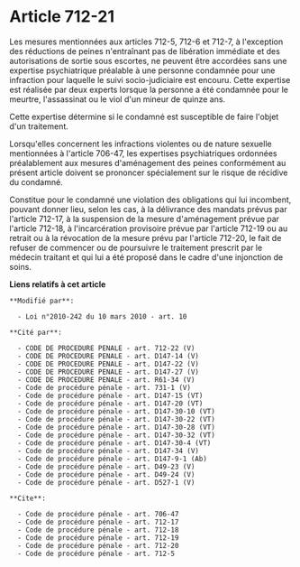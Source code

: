 # Article 712-21

Les mesures mentionnées aux articles 712-5, 712-6 et 712-7, à l'exception des réductions de peines n'entraînant pas de
libération immédiate et des autorisations de sortie sous escortes, ne peuvent être accordées sans une expertise psychiatrique
préalable à une personne condamnée pour une infraction pour laquelle le suivi socio-judiciaire est encouru. Cette expertise
est réalisée par deux experts lorsque la personne a été condamnée pour le meurtre, l'assassinat ou le viol d'un mineur de
quinze ans. 

Cette expertise détermine si le condamné est susceptible de faire l'objet d'un traitement. 

Lorsqu'elles concernent les infractions violentes ou de nature sexuelle mentionnées à l'article 706-47, les expertises
psychiatriques ordonnées préalablement aux mesures d'aménagement des peines conformément au présent article doivent se
prononcer spécialement sur le risque de récidive du condamné. 

Constitue pour le condamné une violation des obligations qui lui incombent, pouvant donner lieu, selon les cas, à la
délivrance des mandats prévus par l'article 712-17, à la suspension de la mesure d'aménagement prévue par l'article 712-18, à
l'incarcération provisoire prévue par l'article 712-19 ou au retrait ou à la révocation de la mesure prévu par l'article
712-20, le fait de refuser de commencer ou de poursuivre le traitement prescrit par le médecin traitant et qui lui a été
proposé dans le cadre d'une injonction de soins.

**Liens relatifs à cet article**

	**Modifié par**:

	  - Loi n°2010-242 du 10 mars 2010 - art. 10

	**Cité par**:

	  - CODE DE PROCEDURE PENALE - art. 712-22 (V)
	  - CODE DE PROCEDURE PENALE - art. D147-14 (V)
	  - CODE DE PROCEDURE PENALE - art. D147-22 (V)
	  - CODE DE PROCEDURE PENALE - art. D147-27 (V)
	  - CODE DE PROCEDURE PENALE - art. R61-34 (V)
	  - Code de procédure pénale - art. 731-1 (V)
	  - Code de procédure pénale - art. D147-15 (VT)
	  - Code de procédure pénale - art. D147-20 (VT)
	  - Code de procédure pénale - art. D147-30-10 (VT)
	  - Code de procédure pénale - art. D147-30-22 (VT)
	  - Code de procédure pénale - art. D147-30-28 (VT)
	  - Code de procédure pénale - art. D147-30-32 (VT)
	  - Code de procédure pénale - art. D147-30-4 (VT)
	  - Code de procédure pénale - art. D147-34 (V)
	  - Code de procédure pénale - art. D147-9-1 (Ab)
	  - Code de procédure pénale - art. D49-23 (V)
	  - Code de procédure pénale - art. D49-24 (V)
	  - Code de procédure pénale - art. D527-1 (V)

	**Cite**:

	  - Code de procédure pénale - art. 706-47
	  - Code de procédure pénale - art. 712-17
	  - Code de procédure pénale - art. 712-18
	  - Code de procédure pénale - art. 712-19
	  - Code de procédure pénale - art. 712-20
	  - Code de procédure pénale - art. 712-5
